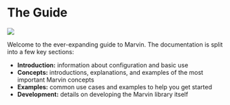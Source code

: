 # The Guide

![](life_the_universe_and_everything_hero.png)


Welcome to the ever-expanding guide to Marvin. 
The documentation is split into a few key sections:

- **Introduction:** information about configuration and basic use
- **Concepts:** introductions, explanations, and examples of the most important Marvin concepts
- **Examples:** common use cases and examples to help you get started
- **Development:** details on developing the Marvin library itself